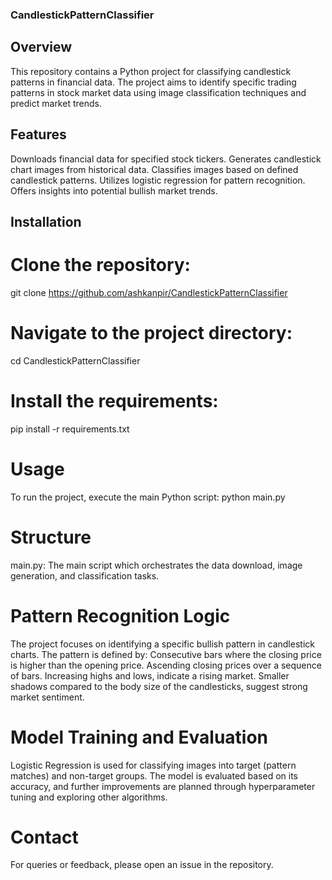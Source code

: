 ### CandlestickPatternClassifier

## Overview
This repository contains a Python project for classifying candlestick patterns in financial data. The project aims to identify specific trading patterns in stock market data using image classification techniques and predict market trends.

## Features
Downloads financial data for specified stock tickers.
Generates candlestick chart images from historical data.
Classifies images based on defined candlestick patterns.
Utilizes logistic regression for pattern recognition.
Offers insights into potential bullish market trends.

## Installation

# Clone the repository:
git clone https://github.com/ashkanpir/CandlestickPatternClassifier

# Navigate to the project directory:
cd CandlestickPatternClassifier

# Install the requirements:
pip install -r requirements.txt

# Usage
To run the project, execute the main Python script:
python main.py

# Structure
main.py: The main script which orchestrates the data download, image generation, and classification tasks.

# Pattern Recognition Logic

The project focuses on identifying a specific bullish pattern in candlestick charts. The pattern is defined by:
Consecutive bars where the closing price is higher than the opening price.
Ascending closing prices over a sequence of bars.
Increasing highs and lows, indicate a rising market.
Smaller shadows compared to the body size of the candlesticks, suggest strong market sentiment.

# Model Training and Evaluation
Logistic Regression is used for classifying images into target (pattern matches) and non-target groups.
The model is evaluated based on its accuracy, and further improvements are planned through hyperparameter tuning and exploring other algorithms.

# Contact
For queries or feedback, please open an issue in the repository.



